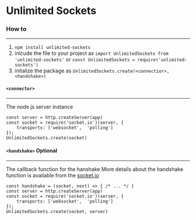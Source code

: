 # Unlimited Sockets

### How to
----
1. `npm install unlimited-sockets`
2. inlcude the file to your project as `import UnlimitedSockets from 'unlimited-sockets'` or `const UnlimitedSockets = require('unlimited-sockets')`
3. initalize the package as `UnlimitedSockets.create(<connectior>, <handshake>)`

#### `<connector>`
----
The node js server instance
```
const server = http.createServer(app)
const socket = require('socket.io')(server, {
    transports: ['websocket',  'polling']
});
UnlimitedSockets.create(socket)
```

#### `<handshake>` Optional
----
The callback function for the hanshake
More details about the handshake function is available from the [socket.io](https://socket.io/docs/v3/server-api/index.html#namespace-use-fn)
```
const handshake = (socket, next) => { /* ... */ }
const server = http.createServer(app)
const socket = require('socket.io')(server, {
    transports: ['websocket',  'polling']
});
UnlimitedSockets.create(socket, server)
```